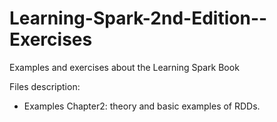 # Learning-Spark-2nd-Edition--Exercises
Examples and exercises about the Learning Spark Book   

Files description: 
 - Examples Chapter2: theory and basic examples of RDDs.
